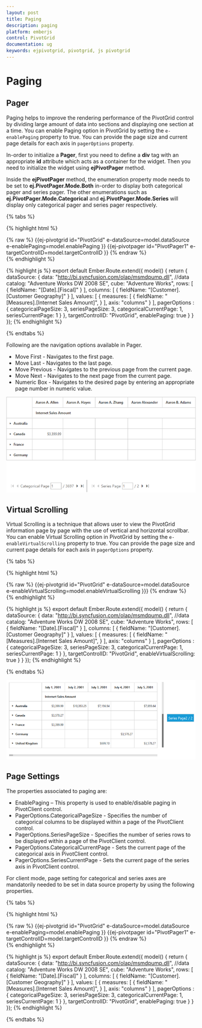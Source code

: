 ```yaml
---
layout: post
title: Paging
description: paging
platform: emberjs
control: PivotGrid
documentation: ug
keywords: ejpivotgrid, pivotgrid, js pivotgrid
---
```


# Paging

## Pager 

Paging helps to improve the rendering performance of the PivotGrid control by dividing large amount of data into sections and displaying one section at a time. You can enable Paging option in PivotGrid by setting the `e-enablePaging` property to true. You can provide the page size and current page details for each axis in `pagerOptions` property.

In-order to initialize a **Pager**, first you need to define a **div** tag with an appropriate **id** attribute which acts as a container for the widget. Then you need to initialize the widget using **ejPivotPager** method.

Inside the **ejPivotPager** method, the enumeration property mode needs to be set to **ej.PivotPager.Mode.Both** in-order to display both categorical pager and series pager. The other enumerations such as **ej.PivotPager.Mode.Categorical** and **ej.PivotPager.Mode.Series** will display only categorical pager and series pager respectively.

{% tabs %}

{% highlight html %}
	<div class="e-control">
	{% raw %}
	<!--Create a tag which acts as a container for PivotGrid-->
	{{ej-pivotgrid id="PivotGrid" e-dataSource=model.dataSource e-enablePaging=model.enablePaging }}
	<!--Create a tag which acts as a container for Pager. -->
	{{ej-pivotpager id="PivotPager1" e-targetControlID=model.targetControlID }}
	{% endraw %}
	</div>
{% endhighlight %}

{% highlight js %}
    export default Ember.Route.extend({
        model() {
            return {
                dataSource: {
                data: "http://bi.syncfusion.com/olap/msmdpump.dll", //data
                catalog: "Adventure Works DW 2008 SE",
                cube: "Adventure Works",
                rows: [
                    {
                        fieldName: "[Date].[Fiscal]"
                    }
                ],
                columns: [
                    {
                        fieldName: "[Customer].[Customer Geography]"
                    }
                ],
                values: [
                    {
                        measures: [
                            {
                                fieldName: "[Measures].[Internet Sales Amount]",
                            }
                        ],
                        axis: "columns"
                    }
                ],
                pagerOptions : {
                    categoricalPageSize: 3,
                    seriesPageSize: 3,
                    categoricalCurrentPage: 1,
                    seriesCurrentPage: 1
                }
            },
			targetControlID: "PivotGrid",
            enablePaging: true
           }
        }
    });
{% endhighlight %}

{% endtabs %}

Following are the navigation options available in Pager.

* Move First - Navigates to the first page.
* Move Last - Navigates to the last page. 
* Move Previous - Navigates to the previous page from the current page.
* Move Next - Navigates to the next page from the current page.
* Numeric Box - Navigates to the desired page by entering an appropriate page number in numeric value.

![](Paging_images/paging.png)


## Virtual Scrolling

Virtual Scrolling is a technique that allows user to view the PivotGrid information page by page with the use of vertical and horizontal scrollbar. You can enable Virtual Scrolling option in PivotGrid by setting the `e-enableVirtualScrolling` property to true. You can provide the page size and current page details for each axis in `pagerOptions` property. 

{% tabs %}

{% highlight html %}
	<div class="e-control">
	{% raw %}
	<!--Create a tag which acts as a container for PivotGrid-->
	{{ej-pivotgrid id="PivotGrid" e-dataSource=model.dataSource e-enableVirtualScrolling=model.enableVirtualScrolling }}}
	{% endraw %}
	</div>
{% endhighlight %}

{% highlight js %}
    export default Ember.Route.extend({
        model() {
            return {
                dataSource: {
                data: "http://bi.syncfusion.com/olap/msmdpump.dll", //data
                catalog: "Adventure Works DW 2008 SE",
                cube: "Adventure Works",
                rows: [
                    {
                        fieldName: "[Date].[Fiscal]"
                    }
                ],
                columns: [
                    {
                        fieldName: "[Customer].[Customer Geography]"
                    }
                ],
                values: [
                    {
                        measures: [
                            {
                                fieldName: "[Measures].[Internet Sales Amount]",
                            }
                        ],
                        axis: "columns"
                    }
                ],
                pagerOptions : {
                    categoricalPageSize: 3,
                    seriesPageSize: 3,
                    categoricalCurrentPage: 1,
                    seriesCurrentPage: 1
                }
            },
			targetControlID: "PivotGrid",
            enableVirtualScrolling: true
           }
        }
    });
{% endhighlight %}

{% endtabs %}

![](Paging_images/virtual-scrolling.png)

## Page Settings

The properties associated to paging are:

* EnablePaging – This property is used to enable/disable paging in PivotClient control.
* PagerOptions.CategoricalPageSize - Specifies the number of categorical columns to be displayed within a page of the PivotClient control.
* PagerOptions.SeriesPageSize - Specifies the number of series rows to be displayed within a page of the PivotClient control.
* PagerOptions.CategoricalCurrentPage - Sets the current page of the categorical axis in PivotClient control.
* PagerOptions.SeriesCurrentPage - Sets the current page of the series axis in PivotClient control.

For client mode, page setting for categorical and series axes are mandatorily needed to be set in data source property by using the following properties.

{% tabs %}

{% highlight html %}
	<div class="e-control">
	{% raw %}
	<!--Create a tag which acts as a container for PivotGrid-->
	{{ej-pivotgrid id="PivotGrid" e-dataSource=model.dataSource e-enablePaging=model.enablePaging }}
	<!--Create a tag which acts as a container for Pager. -->
	{{ej-pivotpager id="PivotPager1" e-targetControlID=model.targetControlID }}
	{% endraw %}
	</div>
{% endhighlight %}

{% highlight js %}
    export default Ember.Route.extend({
        model() {
            return {
                dataSource: {
                data: "http://bi.syncfusion.com/olap/msmdpump.dll", //data
                catalog: "Adventure Works DW 2008 SE",
                cube: "Adventure Works",
                rows: [
                    {
                        fieldName: "[Date].[Fiscal]"
                    }
                ],
                columns: [
                    {
                        fieldName: "[Customer].[Customer Geography]"
                    }
                ],
                values: [
                    {
                        measures: [
                            {
                                fieldName: "[Measures].[Internet Sales Amount]",
                            }
                        ],
                        axis: "columns"
                    }
                ],
                pagerOptions : {
                    categoricalPageSize: 3,
                    seriesPageSize: 3,
                    categoricalCurrentPage: 1,
                    seriesCurrentPage: 1
                }
            },
			targetControlID: "PivotGrid",
            enablePaging: true
           }
        }
    });
{% endhighlight %}

{% endtabs %}
